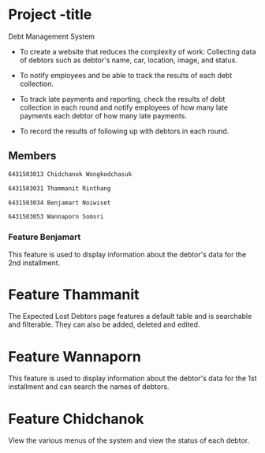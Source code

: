 # Project -title
Debt Management System 
- To create a website that reduces the complexity of work:  Collecting data of debtors such as debtor's name, car, location, image, and status.

- To notify employees and be able to track the results of each debt collection.

- To track late payments and reporting, check the results of debt collection in each round and notify employees of how many late payments each debtor of how many late payments.

- To record the results of following up with debtors in each round.

## Members
```bash
6431503013 Chidchanok Wongkodchasuk

6431503031 Thammanit Rinthang

6431503034 Benjamart Noiwiset

6431503053 Wannaporn Somsri
```

### Feature Benjamart
This feature is used to display information about the debtor's data for the 2nd installment.
# Feature Thammanit
The Expected Lost Debtors page features a default table and is searchable and filterable. They can also be added, deleted and edited.
# Feature Wannaporn
This feature is used to display information about the debtor's data for the 1st installment and can search the names of debtors.
# Feature Chidchanok
View the various menus of the system and view the status of each debtor.
